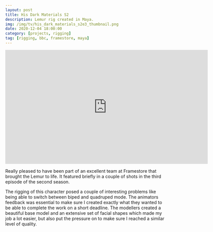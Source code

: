 ```yaml
---
layout: post
title: His Dark Materials S2
description: Lemur rig created in Maya.
img: /img/tv/his_dark_materials_s2e3_thumbnail.png
date: 2020-12-04 18:00:00
category: [projects, rigging]
tag: [rigging, bbc, framestore, maya]
---
```

<p align="center"><iframe width="640" height="360" src="https://www.youtube.com/embed/XSpSqaOyWoA" title="YouTube video player" frameborder="0" allow="accelerometer; autoplay; clipboard-write; encrypted-media; gyroscope; picture-in-picture" allowfullscreen></iframe></p>

<p class="justify">Really pleased to have been part of an excellent team at Framestore that brought the Lemur to life. It featured briefly in a couple of shots in the third episode of the second season.</p> 

<p class="justify">The rigging of this character posed a couple of interesting problems like being able to switch between biped and quadruped mode. The animators feedback was essential to make sure I created exactly what they wanted to be able to complete the work on a short deadline. The modellers created a beautiful base model and an extensive set of facial shapes which made my job a lot easier, but also put the pressure on to make sure I reached a similar level of quality.</p>
